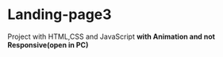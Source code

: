# Landing-page3
Project with HTML,CSS and JavaScript
<b/>
with Animation and not Responsive(open in PC)
